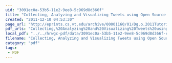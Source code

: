 ```yaml
---
uid: "3091ec0a-53b5-11e2-9ee8-5c969d8d366f"
title: "Collecting, Analyzing and Visualizing Tweets using Open Source Tools"
created: "2011-12-10 04:53:30"
page_url: "http://eprints.cs.vt.edu/archive/00001160/01/Dg.o.2011TutorialHandout-techreport.pdf"
pdf_urls: "Collecting,%20Analyzing%20and%20Visualizing%20Tweets%20using%20Open%20Source%20Tools.resources/Collecting,%20Analyzing%20and%20Visualizing%20Tweets%20using%20Open%20Source%20Tools.pdf"
local_pdf: "../../hrwgc-pdf/data/3091ec0a-53b5-11e2-9ee8-5c969d8d366f-collecting-analyzing-and-visualizing-tweets-using-open-source-tools.pdf"
filename: "Collecting, Analyzing and Visualizing Tweets using Open Source Tools.html"
category: "pdf"
tags: 
 - PDF
---
```

